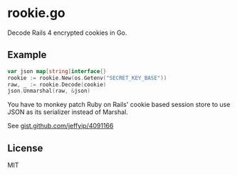 # rookie.go

Decode Rails 4 encrypted cookies in Go.

## Example

```go
var json map[string]interface{}
rookie := rookie.New(os.Getenv("SECRET_KEY_BASE"))
raw, _ := rookie.Decode(cookie)
json.Unmarshal(raw, &json)
```

You have to monkey patch Ruby on Rails' cookie based session store to use JSON
as its serializer instead of Marshal.

See [gist.github.com/jeffyip/4091166](https://gist.github.com/jeffyip/4091166)

## License

MIT
